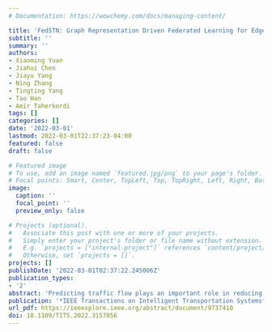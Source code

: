 ```yaml
---
# Documentation: https://wowchemy.com/docs/managing-content/

title: 'FedSTN: Graph Representation Driven Federated Learning for Edge Computing Enabled Urban Traffic Flow Prediction'
subtitle: ''
summary: ''
authors:
- Xiaoming Yuan
- Jiahui Chen
- Jiayu Yang
- Ning Zhang
- Tingting Yang
- Tao Han
- Amir Taherkordi
tags: []
categories: []
date: '2022-03-01'
lastmod: 2022-03-01T22:37:23-04:00
featured: false
draft: false

# Featured image
# To use, add an image named `featured.jpg/png` to your page's folder.
# Focal points: Smart, Center, TopLeft, Top, TopRight, Left, Right, BottomLeft, Bottom, BottomRight.
image:
  caption: ''
  focal_point: ''
  preview_only: false

# Projects (optional).
#   Associate this post with one or more of your projects.
#   Simply enter your project's folder or file name without extension.
#   E.g. `projects = ["internal-project"]` references `content/project/deep-learning/index.md`.
#   Otherwise, set `projects = []`.
projects: []
publishDate: '2022-03-01T02:37:22.245006Z'
publication_types:
- '2'
abstract: 'Predicting traffic flow plays an important role in reducing traffic congestion and improving transportation efficiency for smart cities. Traffic Flow Prediction (TFP) in the smart city requires efficient models, highly reliable networks, and data privacy. As traffic data, traffic trajectory can be transformed into a graph representation, so as to mine the spatio-temporal information of the graph for TFP. However, most existing work adopt a central training mode where the privacy problem brought by the distributed traffic data is not considered. In this paper, we propose a Federated Deep Learning based on the Spatial-Temporal Long and Short-Term Networks (FedSTN) algorithm to predict traffic flow by utilizing observed historical traffic data. In FedSTN, each local TFP model deployed in an edge computing server includes three main components, namely Recurrent Long-term Capture Network (RLCN) module, Attentive Mechanism Federated Network (AMFN) module, and Semantic Capture Network (SCN) module. RLCN can capture the long-term spatial-temporal information in each area. AMFN shares short-term spatio-temporal hidden information when it trains its local TFP model by the additive homomorphic encryption approach based on Vertical Federated Learning (VFL). We employ SCN to capture semantic features such as irregular non-Euclidean connections and Point of Interest (POI). Compared with existing baselines, several simulations are conducted on practical data sets and the results prove the effectiveness of our algorithm.'
publication: '*IEEE Transactions on Intelligent Transportation Systems*'
url_pdf: https://ieeexplore.ieee.org/abstract/document/9737410
doi: 10.1109/TITS.2022.3157056
---
```

